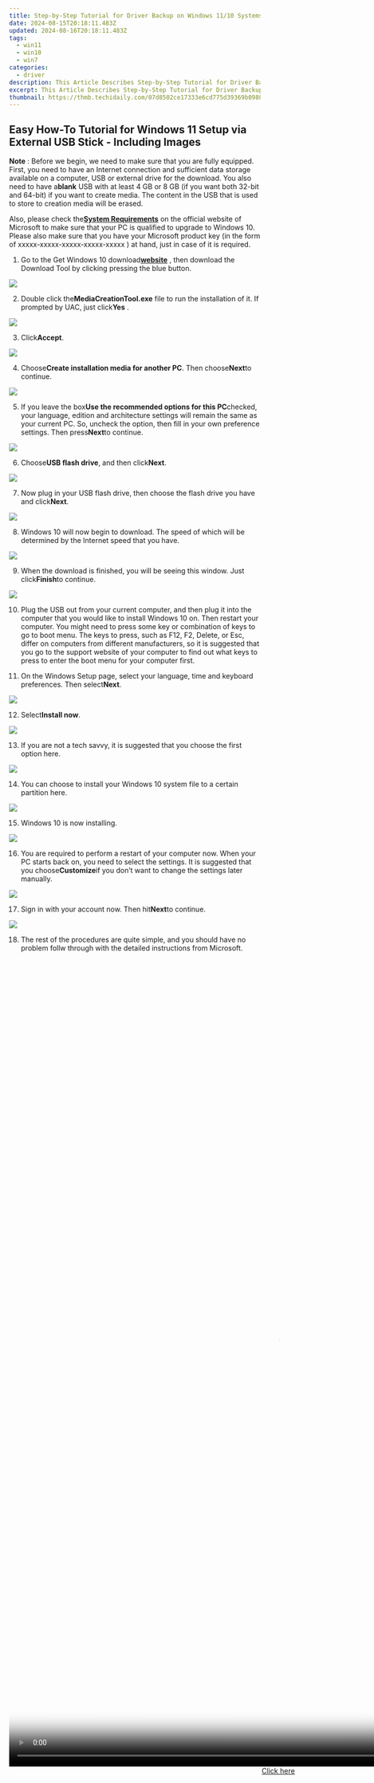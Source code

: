 ```yaml
---
title: Step-by-Step Tutorial for Driver Backup on Windows 11/10 Systems
date: 2024-08-15T20:18:11.483Z
updated: 2024-08-16T20:18:11.483Z
tags:
  - win11
  - win10
  - win7
categories:
  - driver
description: This Article Describes Step-by-Step Tutorial for Driver Backup on Windows 11/10 Systems
excerpt: This Article Describes Step-by-Step Tutorial for Driver Backup on Windows 11/10 Systems
thumbnail: https://thmb.techidaily.com/07d8502ce17333e6cd775d39369b0980ba5462f8a32cd1145e8a4d708fb6bf52.png
---
```


## Easy How-To Tutorial for Windows 11 Setup via External USB Stick - Including Images

**Note** : Before we begin, we need to make sure that you are fully equipped. First, you need to have an Internet connection and sufficient data storage available on a computer, USB or external drive for the download. You also need to have a**blank** USB with at least 4 GB or 8 GB (if you want both 32-bit and 64-bit) if you want to create media. The content in the USB that is used to store to creation media will be erased.
  
 Also, please check the[**System Requirements**](https://www.microsoft.com/en-us/windows/windows-10-specifications) on the official website of Microsoft to make sure that your PC is qualified to upgrade to Windows 10\. Please also make sure that you have your Microsoft product key (in the form of xxxxx-xxxxx-xxxxx-xxxxx-xxxxx ) at hand, just in case of it is required.
  
 1) Go to the Get Windows 10 download[**website**](https://www.microsoft.com/en-gb/software-download/windows10) , then download the Download Tool by clicking pressing the blue button.
  
![](https://images.drivereasy.com/wp-content/uploads/2016/11/img_5832bcb6321f9-1024x488.jpg)

 2) Double click the**MediaCreationTool.exe** file to run the installation of it. If prompted by UAC, just click**Yes** .
  
![](https://images.drivereasy.com/wp-content/uploads/2016/11/mediacreationtool-exe-installation-media-tool.png)

3) Click**Accept**.
  
![](https://images.drivereasy.com/wp-content/uploads/2016/11/license-termination.jpg)

4) Choose**Create installation media for another PC**. Then choose**Next**to continue.
  
![](https://images.drivereasy.com/wp-content/uploads/2016/11/create-installation-media-for-another-pc-next-600x478.png)

5) If you leave the box**Use the recommended options for this PC**checked, your language, edition and architecture settings will remain the same as your current PC. So, uncheck the option, then fill in your own preference settings. Then press**Next**to continue.
  
![](https://images.drivereasy.com/wp-content/uploads/2016/11/use-the-recommended-options-for-this-pc.png)

6) Choose**USB flash drive**, and then click**Next**.
  
![](https://images.drivereasy.com/wp-content/uploads/2016/11/usb-flash-drive.png)

7) Now plug in your USB flash drive, then choose the flash drive you have and click**Next**.
  
![](https://images.drivereasy.com/wp-content/uploads/2016/11/next-select-a-usb-flash-drive.png)
  
8) Windows 10 will now begin to download. The speed of which will be determined by the Internet speed that you have.
  
![](https://images.drivereasy.com/wp-content/uploads/2016/11/downloading-windows-10.png)

9) When the download is finished, you will be seeing this window. Just click**Finish**to continue.  
  
![](https://images.drivereasy.com/wp-content/uploads/2016/11/your-usb-flash-drive-is-ready.png)

10) Plug the USB out from your current computer, and then plug it into the computer that you would like to install Windows 10 on. Then restart your computer. You might need to press some key or combination of keys to go to boot menu. The keys to press, such as F12, F2, Delete, or Esc, differ on computers from different manufacturers, so it is suggested that you go to the support website of your computer to find out what keys to press to enter the boot menu for your computer first.
  
11) On the Windows Setup page, select your language, time and keyboard preferences. Then select**Next**.
  
![](https://images.drivereasy.com/wp-content/uploads/2016/11/img_5832cd5a7bf85-600x383.jpg)

12) Select**Install now**.

![](https://images.drivereasy.com/wp-content/uploads/2016/11/install-now-600x337.jpg)

13) If you are not a tech savvy, it is suggested that you choose the first option here.
  
![](https://images.drivereasy.com/wp-content/uploads/2016/11/img_5832cdc2dcef8-600x307.jpg)

14) You can choose to install your Windows 10 system file to a certain partition here.
  
![](https://images.drivereasy.com/wp-content/uploads/2016/11/img_5832ce2363640-600x313.jpg)

15) Windows 10 is now installing.
  
![](https://images.drivereasy.com/wp-content/uploads/2016/11/img_5832ce4240421.jpg)

16) You are required to perform a restart of your computer now. When your PC starts back on, you need to select the settings. It is suggested that you choose**Customize**if you don’t want to change the settings later manually.
  
![](https://images.drivereasy.com/wp-content/uploads/2016/11/img_5832ce9b9300a.jpg)

17) Sign in with your account now. Then hit**Next**to continue.
  
![](https://images.drivereasy.com/wp-content/uploads/2016/11/img_5832cefef228d.jpg)
  
 18) The rest of the procedures are quite simple, and you should have no problem follw through with the detailed instructions from Microsoft.


<ins class="adsbygoogle"
     style="display:block"
     data-ad-format="autorelaxed"
     data-ad-client="ca-pub-7571918770474297"
     data-ad-slot="1223367746"></ins>



<ins class="adsbygoogle"
     style="display:block"
     data-ad-client="ca-pub-7571918770474297"
     data-ad-slot="8358498916"
     data-ad-format="auto"
     data-full-width-responsive="true"></ins>



<!-- affiliate ads begin -->
<span id="1793213">
					<video width="1080" height="1620" style="cursor:pointer"
           poster="//a.impactradius-go.com/display-clicktoplayimage/1793213.jpeg"
           onclick="if(!this.playClicked){this.play();this.setAttribute('controls',true);this.playClicked=true;}">
	   <source src="//a.impactradius-go.com/display-ad/19135-1793213">
	   <img src="//a.impactradius-go.com/display-clicktoplayimage/1793213.jpeg" style="border: none; height: 100%; width: 100%; object-fit: contain">
	</video>
	<div style="width:1080px;text-align:center"><a href="javascript:window.open(decodeURIComponent('https%3A%2F%2Ftinyland.pxf.io%2Fc%2F5597632%2F1793213%2F19135'), '_blank');void(0);">Click here</a></div>
</span>
<img height="0" width="0" src="https://imp.pxf.io/i/5597632/1793213/19135" style="position:absolute;visibility:hidden;" border="0" />
<!-- affiliate ads end -->